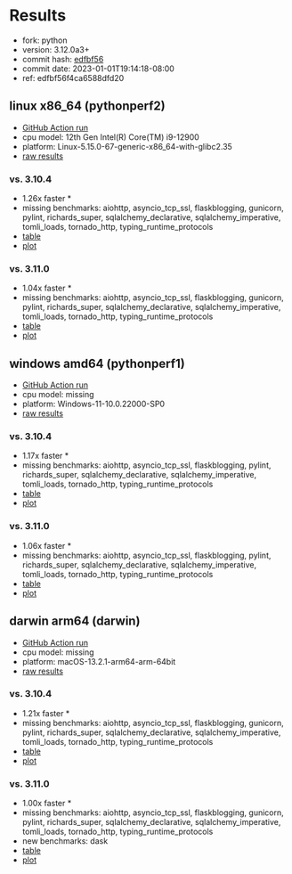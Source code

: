 # Results

- fork: python
- version: 3.12.0a3+
- commit hash: [edfbf56](https://github.com/python/cpython/commit/edfbf56)
- commit date: 2023-01-01T19:14:18-08:00
- ref: edfbf56f4ca6588dfd20

## linux x86_64 (pythonperf2)

- [GitHub Action run](https://github.com/faster-cpython/benchmarking/actions/runs/4513537508)
- cpu model: 12th Gen Intel(R) Core(TM) i9-12900
- platform: Linux-5.15.0-67-generic-x86_64-with-glibc2.35
- [raw results](bm-20230101-pythonperf2-x86_64-python-edfbf56f4ca6588dfd20-3.12.0a3%2B-edfbf56.json)

### vs. 3.10.4

- 1.26x faster \*
- missing benchmarks: aiohttp, asyncio_tcp_ssl, flaskblogging, gunicorn, pylint, richards_super, sqlalchemy_declarative, sqlalchemy_imperative, tomli_loads, tornado_http, typing_runtime_protocols
- [table](bm-20230101-pythonperf2-x86_64-python-edfbf56f4ca6588dfd20-3.12.0a3%2B-edfbf56-vs-3.10.4.md)
- [plot](bm-20230101-pythonperf2-x86_64-python-edfbf56f4ca6588dfd20-3.12.0a3%2B-edfbf56-vs-3.10.4.png)

### vs. 3.11.0

- 1.04x faster \*
- missing benchmarks: aiohttp, asyncio_tcp_ssl, flaskblogging, gunicorn, pylint, richards_super, sqlalchemy_declarative, sqlalchemy_imperative, tomli_loads, tornado_http, typing_runtime_protocols
- [table](bm-20230101-pythonperf2-x86_64-python-edfbf56f4ca6588dfd20-3.12.0a3%2B-edfbf56-vs-3.11.0.md)
- [plot](bm-20230101-pythonperf2-x86_64-python-edfbf56f4ca6588dfd20-3.12.0a3%2B-edfbf56-vs-3.11.0.png)

## windows amd64 (pythonperf1)

- [GitHub Action run](https://github.com/faster-cpython/benchmarking/actions/runs/4610450612)
- cpu model: missing
- platform: Windows-11-10.0.22000-SP0
- [raw results](bm-20230101-pythonperf1-amd64-python-edfbf56f4ca6588dfd20-3.12.0a3%2B-edfbf56.json)

### vs. 3.10.4

- 1.17x faster \*
- missing benchmarks: aiohttp, asyncio_tcp_ssl, flaskblogging, pylint, richards_super, sqlalchemy_declarative, sqlalchemy_imperative, tomli_loads, tornado_http, typing_runtime_protocols
- [table](bm-20230101-pythonperf1-amd64-python-edfbf56f4ca6588dfd20-3.12.0a3%2B-edfbf56-vs-3.10.4.md)
- [plot](bm-20230101-pythonperf1-amd64-python-edfbf56f4ca6588dfd20-3.12.0a3%2B-edfbf56-vs-3.10.4.png)

### vs. 3.11.0

- 1.06x faster \*
- missing benchmarks: aiohttp, asyncio_tcp_ssl, flaskblogging, pylint, richards_super, sqlalchemy_declarative, sqlalchemy_imperative, tomli_loads, tornado_http, typing_runtime_protocols
- [table](bm-20230101-pythonperf1-amd64-python-edfbf56f4ca6588dfd20-3.12.0a3%2B-edfbf56-vs-3.11.0.md)
- [plot](bm-20230101-pythonperf1-amd64-python-edfbf56f4ca6588dfd20-3.12.0a3%2B-edfbf56-vs-3.11.0.png)

## darwin arm64 (darwin)

- [GitHub Action run](https://github.com/faster-cpython/benchmarking/actions/runs/4494505090)
- cpu model: missing
- platform: macOS-13.2.1-arm64-arm-64bit
- [raw results](bm-20230101-darwin-arm64-python-edfbf56f4ca6588dfd20-3.12.0a3%2B-edfbf56.json)

### vs. 3.10.4

- 1.21x faster \*
- missing benchmarks: aiohttp, asyncio_tcp_ssl, flaskblogging, gunicorn, pylint, richards_super, sqlalchemy_declarative, sqlalchemy_imperative, tomli_loads, tornado_http, typing_runtime_protocols
- [table](bm-20230101-darwin-arm64-python-edfbf56f4ca6588dfd20-3.12.0a3%2B-edfbf56-vs-3.10.4.md)
- [plot](bm-20230101-darwin-arm64-python-edfbf56f4ca6588dfd20-3.12.0a3%2B-edfbf56-vs-3.10.4.png)

### vs. 3.11.0

- 1.00x faster \*
- missing benchmarks: aiohttp, asyncio_tcp_ssl, flaskblogging, gunicorn, pylint, richards_super, sqlalchemy_declarative, sqlalchemy_imperative, tomli_loads, tornado_http, typing_runtime_protocols
- new benchmarks: dask
- [table](bm-20230101-darwin-arm64-python-edfbf56f4ca6588dfd20-3.12.0a3%2B-edfbf56-vs-3.11.0.md)
- [plot](bm-20230101-darwin-arm64-python-edfbf56f4ca6588dfd20-3.12.0a3%2B-edfbf56-vs-3.11.0.png)

